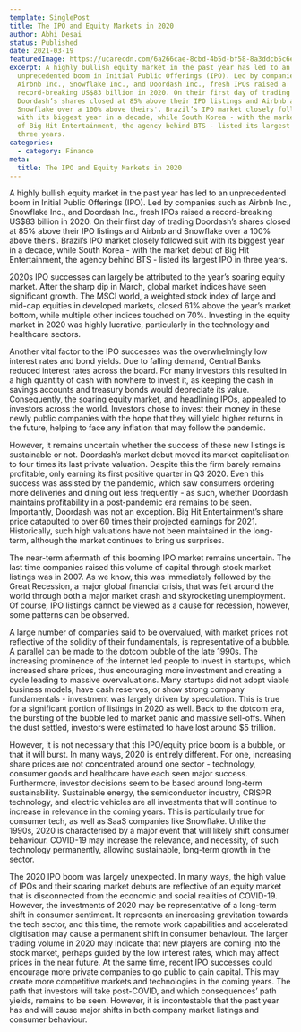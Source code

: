 ```yaml
---
template: SinglePost
title: The IPO and Equity Markets in 2020
author: Abhi Desai
status: Published
date: 2021-03-19
featuredImage: https://ucarecdn.com/6a266cae-8cbd-4b5d-bf58-8a3ddcb5c6e1/-/crop/995x598/0,0/-/preview/
excerpt: A highly bullish equity market in the past year has led to an
  unprecedented boom in Initial Public Offerings (IPO). Led by companies such as
  Airbnb Inc., Snowflake Inc., and Doordash Inc., fresh IPOs raised a
  record-breaking US$83 billion in 2020. On their first day of trading
  Doordash’s shares closed at 85% above their IPO listings and Airbnb and
  Snowflake over a 100% above theirs'. Brazil’s IPO market closely followed suit
  with its biggest year in a decade, while South Korea - with the market debut
  of Big Hit Entertainment, the agency behind BTS - listed its largest IPO in
  three years.
categories:
  - category: Finance
meta:
  title: The IPO and Equity Markets in 2020
---
```

A highly bullish equity market in the past year has led to an unprecedented boom in Initial Public Offerings (IPO). Led by companies such as Airbnb Inc., Snowflake Inc., and Doordash Inc., fresh IPOs raised a record-breaking US$83 billion in 2020. On their first day of trading Doordash’s shares closed at 85% above their IPO listings and Airbnb and Snowflake over a 100% above theirs'. Brazil’s IPO market closely followed suit with its biggest year in a decade, while South Korea - with the market debut of Big Hit Entertainment, the agency behind BTS - listed its largest IPO in three years.



2020s IPO successes can largely be attributed to the year’s soaring equity market. After the sharp dip in March, global market indices have seen significant growth. The MSCI world, a weighted stock index of large and mid-cap equities in developed markets, closed 61% above the year’s market bottom, while multiple other indices touched on 70%. Investing in the equity market in 2020 was highly lucrative, particularly in the technology and healthcare sectors.



Another vital factor to the IPO successes was the overwhelmingly low interest rates and bond yields. Due to falling demand, Central Banks reduced interest rates across the board. For many investors this resulted in a high quantity of cash with nowhere to invest it, as keeping the cash in savings accounts and treasury bonds would depreciate its value. Consequently, the soaring equity market, and headlining IPOs, appealed to investors across the world. Investors chose to invest their money in these newly public companies with the hope that they will yield higher returns in the future, helping to face any inflation that may follow the pandemic.



However, it remains uncertain whether the success of these new listings is sustainable or not. Doordash’s market debut moved its market capitalisation to four times its last private valuation. Despite this the firm barely remains profitable, only earning its first positive quarter in Q3 2020. Even this success was assisted by the pandemic, which saw consumers ordering more deliveries and dining out less frequently - as such, whether Doordash maintains profitability in a post-pandemic era remains to be seen. Importantly, Doordash was not an exception. Big Hit Entertainment’s share price catapulted to over 60 times their projected earnings for 2021. Historically, such high valuations have not been maintained in the long-term, although the market continues to bring us surprises.



The near-term aftermath of this booming IPO market remains uncertain. The last time companies raised this volume of capital through stock market listings was in 2007. As we know, this was immediately followed by the Great Recession, a major global financial crisis, that was felt around the world through both a major market crash and skyrocketing unemployment. Of course, IPO listings cannot be viewed as a cause for recession, however, some patterns can be observed.



A large number of companies said to be overvalued, with market prices not reflective of the solidity of their fundamentals, is representative of a bubble. A parallel can be made to the dotcom bubble of the late 1990s. The increasing prominence of the internet led people to invest in startups, which increased share prices, thus encouraging more investment and creating a cycle leading to massive overvaluations. Many startups did not adopt viable business models, have cash reserves, or show strong company fundamentals - investment was largely driven by speculation. This is true for a significant portion of listings in 2020 as well. Back to the dotcom era, the bursting of the bubble led to market panic and massive sell-offs. When the dust settled, investors were estimated to have lost around $5 trillion.



However, it is not necessary that this IPO/equity price boom is a bubble, or that it will burst. In many ways, 2020 is entirely different. For one, increasing share prices are not concentrated around one sector - technology, consumer goods and healthcare have each seen major success. Furthermore, investor decisions seem to be based around long-term sustainability. Sustainable energy, the semiconductor industry, CRISPR technology, and electric vehicles are all investments that will continue to increase in relevance in the coming years. This is particularly true for consumer tech, as well as SaaS companies like Snowflake. Unlike the 1990s, 2020 is characterised by a major event that will likely shift consumer behaviour. COVID-19 may increase the relevance, and necessity, of such technology permanently, allowing sustainable, long-term growth in the sector.



The 2020 IPO boom was largely unexpected. In many ways, the high value of IPOs and their soaring market debuts are reflective of an equity market that is disconnected from the economic and social realities of COVID-19. However, the investments of 2020 may be representative of a long-term shift in consumer sentiment. It represents an increasing gravitation towards the tech sector, and this time, the remote work capabilities and accelerated digitisation may cause a permanent shift in consumer behaviour. The larger trading volume in 2020 may indicate that new players are coming into the stock market, perhaps guided by the low interest rates, which may affect prices in the near future. At the same time, recent IPO successes could encourage more private companies to go public to gain capital. This may create more competitive markets and technologies in the coming years. The path that investors will take post-COVID, and which consequences’ path yields, remains to be seen. However, it is incontestable that the past year has and will cause major shifts in both company market listings and consumer behaviour.